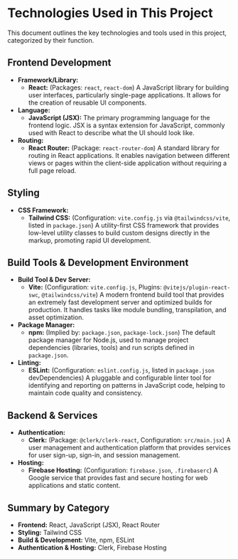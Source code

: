 # Technologies Used in This Project

This document outlines the key technologies and tools used in this project, categorized by their function.

## Frontend Development

*   **Framework/Library:**
    *   **React:** (Packages: `react`, `react-dom`) A JavaScript library for building user interfaces, particularly single-page applications. It allows for the creation of reusable UI components.
*   **Language:**
    *   **JavaScript (JSX):** The primary programming language for the frontend logic. JSX is a syntax extension for JavaScript, commonly used with React to describe what the UI should look like.
*   **Routing:**
    *   **React Router:** (Package: `react-router-dom`) A standard library for routing in React applications. It enables navigation between different views or pages within the client-side application without requiring a full page reload.

## Styling

*   **CSS Framework:**
    *   **Tailwind CSS:** (Configuration: `vite.config.js` via `@tailwindcss/vite`, listed in `package.json`) A utility-first CSS framework that provides low-level utility classes to build custom designs directly in the markup, promoting rapid UI development.

## Build Tools & Development Environment

*   **Build Tool & Dev Server:**
    *   **Vite:** (Configuration: `vite.config.js`, Plugins: `@vitejs/plugin-react-swc`, `@tailwindcss/vite`) A modern frontend build tool that provides an extremely fast development server and optimized builds for production. It handles tasks like module bundling, transpilation, and asset optimization.
*   **Package Manager:**
    *   **npm:** (Implied by: `package.json`, `package-lock.json`) The default package manager for Node.js, used to manage project dependencies (libraries, tools) and run scripts defined in `package.json`.
*   **Linting:**
    *   **ESLint:** (Configuration: `eslint.config.js`, listed in `package.json` devDependencies) A pluggable and configurable linter tool for identifying and reporting on patterns in JavaScript code, helping to maintain code quality and consistency.

## Backend & Services

*   **Authentication:**
    *   **Clerk:** (Package: `@clerk/clerk-react`, Configuration: `src/main.jsx`) A user management and authentication platform that provides services for user sign-up, sign-in, and session management.
*   **Hosting:**
    *   **Firebase Hosting:** (Configuration: `firebase.json`, `.firebaserc`) A Google service that provides fast and secure hosting for web applications and static content.

## Summary by Category

*   **Frontend:** React, JavaScript (JSX), React Router
*   **Styling:** Tailwind CSS
*   **Build & Development:** Vite, npm, ESLint
*   **Authentication & Hosting:** Clerk, Firebase Hosting
